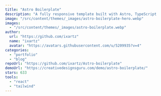 ```yaml
---
title: "Astro Boilerplate"
description: "A fully responsive template built with Astro, TypeScript and React styled with Tailwind CSS. The perfect boilerplate to build a blog or portfolio."
image: "/src/content/themes/_images/astro-boilerplate-hero.webp"
images:
  - "/src/content/themes/_images/astro-boilerplate.webp"
author:
  url: "https://github.com/ixartz"
  name: "ixartz"
  avatar: "https://avatars.githubusercontent.com/u/5209935?v=4"
categories:
  - "portfolio"
  - "blog"
repoUrl: "https://github.com/ixartz/Astro-boilerplate"
demoUrl: "https://creativedesignsguru.com/demo/astro-boilerplate/"
stars: 633
tools:
  - "react"
  - "tailwind"
---
```

